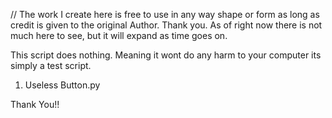 // The work I create here is free to use in any way shape or form as long as credit is given to the original Author. 
Thank you. As of right now there is not much here to see, but it will expand as time goes on.

This script does nothing. Meaning it wont do any harm to your computer its simply a test script.

1. Useless Button.py


Thank You!!

